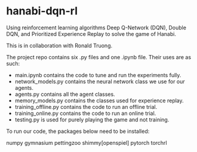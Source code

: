 # hanabi-dqn-rl
Using reinforcement learning algorithms Deep Q-Network (DQN), Double DQN, and Prioritized Experience Replay to solve the game of Hanabi.

This is in collaboration with Ronald Truong.

The project repo contains six .py files and one .ipynb file. Their uses are as such:

- main.ipynb contains the code to tune and run the experiments fully.
- network_models.py contains the neural network class we use for our agents.
- agents.py contains all the agent classes.
- memory_models.py contains the classes used for experience replay.
- training_offline.py contains the code to run an offline trial.
- training_online.py contains the code to run an online trial.
- testing.py is used for purely playing the game and not training. 


To run our code, the packages below need to be installed:

numpy
gymnasium
pettingzoo
shimmy[openspiel] 
pytorch
torchrl
